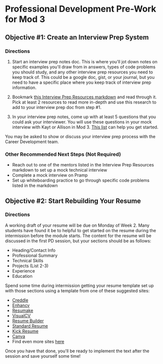 # Professional Development Pre-Work for Mod 3

## Objective #1: Create an Interview Prep System

### Directions
1. Start an interview prep notes doc. This is where you'll jot down notes on specific examples you'll draw from in answers,  types of code problems you should study, and any other interview prep resources you need to keep track of. This could be a google doc, gist, or your journal, but you need to have a specific place where you keep track of interview prep information. 

2. Bookmark [this Interview Prep Resources markdown](https://github.com/turingschool/career-development-curriculum/blob/master/module_four/interview_prep_resources.md) and read through it. Pick at least 2 resources to read more in-depth and use this research to add to your interview prep doc from step #1. 

3. In your interview prep notes, come up with at least 5 questions that you could ask your interviewer. You will use these questions in your mock interview with Kayt or Allison in Mod 3. [This list](https://yangshun.github.io/tech-interview-handbook/questions-to-ask/) can help you get started.

You may be asked to show or discuss your interview prep process with the Career Development team.

### Other Recommended Next Steps (Not Required)
* Reach out to one of the mentors listed in the Interview Prep Resources markdown to set up a mock technical interview 
* Complete a mock interview on Pramp
* Set up whiteboarding practice to go through specific code problems listed in the markdown

## Objective #2: Start Rebuilding Your Resume

### Directions
A working draft of your resume will be due on Monday of Week 2. Many students have found it be to helpful to get started on the resume during the intermission before the module starts. The content for the resume will be discussed in the first PD session, but your sections should be as follows:

* Heading/Contact Info
* Professional Summary
* Technical Skills
* Projects (List 2-3)
* Experience
* Education

Spend some time during intermission getting your resume template set up with those sections using a template from one of these suggested sites:

* [Creddle](http://creddle.io/)
* [Enhancv](https://enhancv.com/)
* [Resumake](https://resumake.io/)
* [VisualCV](https://www.visualcv.com/resume-builder/)
* [Resume Builder](https://resume-builder.qwilr.com/)
* [Standard Resume](https://standardresume.co/)
* [Kick Resume](https://www.kickresume.com/)
* [Canva](https://www.canva.com/)
* Find even more sites [here](https://www.producthunt.com/e/create-a-beautiful-resume)

Once you have that done, you'll be ready to implement the text after the session and save yourself some time!
